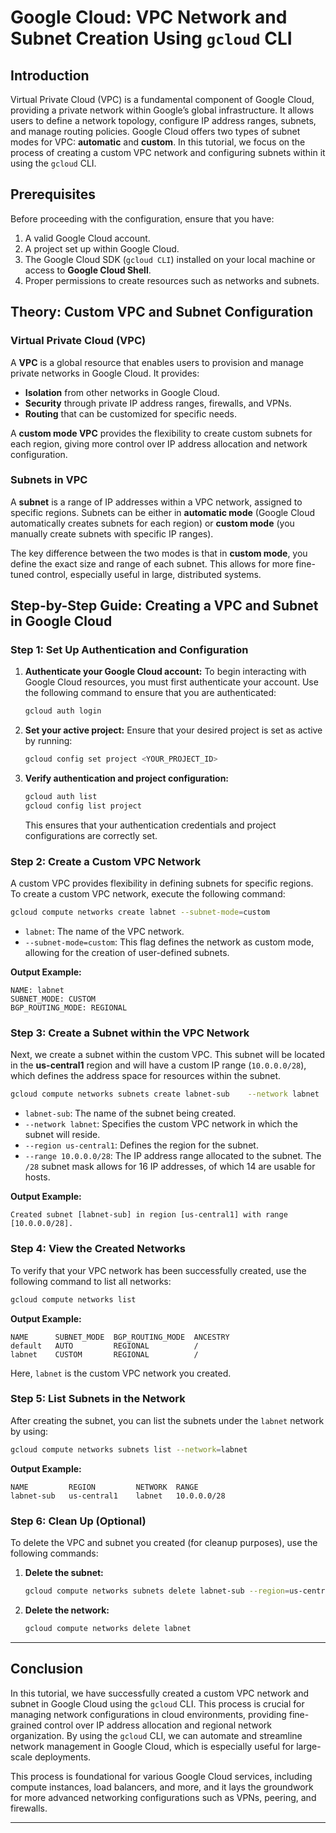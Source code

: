 
# **Google Cloud: VPC Network and Subnet Creation Using `gcloud` CLI**

## **Introduction**
Virtual Private Cloud (VPC) is a fundamental component of Google Cloud, providing a private network within Google’s global infrastructure. It allows users to define a network topology, configure IP address ranges, subnets, and manage routing policies. Google Cloud offers two types of subnet modes for VPC: **automatic** and **custom**. In this tutorial, we focus on the process of creating a custom VPC network and configuring subnets within it using the `gcloud` CLI.

## **Prerequisites**
Before proceeding with the configuration, ensure that you have:
1. A valid Google Cloud account.
2. A project set up within Google Cloud.
3. The Google Cloud SDK (`gcloud CLI`) installed on your local machine or access to **Google Cloud Shell**.
4. Proper permissions to create resources such as networks and subnets.

## **Theory: Custom VPC and Subnet Configuration**

### **Virtual Private Cloud (VPC)**
A **VPC** is a global resource that enables users to provision and manage private networks in Google Cloud. It provides:
- **Isolation** from other networks in Google Cloud.
- **Security** through private IP address ranges, firewalls, and VPNs.
- **Routing** that can be customized for specific needs.

A **custom mode VPC** provides the flexibility to create custom subnets for each region, giving more control over IP address allocation and network configuration.

### **Subnets in VPC**
A **subnet** is a range of IP addresses within a VPC network, assigned to specific regions. Subnets can be either in **automatic mode** (Google Cloud automatically creates subnets for each region) or **custom mode** (you manually create subnets with specific IP ranges).

The key difference between the two modes is that in **custom mode**, you define the exact size and range of each subnet. This allows for more fine-tuned control, especially useful in large, distributed systems.

## **Step-by-Step Guide: Creating a VPC and Subnet in Google Cloud**

### **Step 1: Set Up Authentication and Configuration**

1. **Authenticate your Google Cloud account:**
   To begin interacting with Google Cloud resources, you must first authenticate your account. Use the following command to ensure that you are authenticated:
   ```bash
   gcloud auth login
   ```

2. **Set your active project:**
   Ensure that your desired project is set as active by running:
   ```bash
   gcloud config set project <YOUR_PROJECT_ID>
   ```

3. **Verify authentication and project configuration:**
   ```bash
   gcloud auth list
   gcloud config list project
   ```
   This ensures that your authentication credentials and project configurations are correctly set.

### **Step 2: Create a Custom VPC Network**

A custom VPC provides flexibility in defining subnets for specific regions. To create a custom VPC network, execute the following command:
```bash
gcloud compute networks create labnet --subnet-mode=custom
```
- `labnet`: The name of the VPC network.
- `--subnet-mode=custom`: This flag defines the network as custom mode, allowing for the creation of user-defined subnets.

**Output Example:**
```
NAME: labnet
SUBNET_MODE: CUSTOM
BGP_ROUTING_MODE: REGIONAL
```

### **Step 3: Create a Subnet within the VPC Network**

Next, we create a subnet within the custom VPC. This subnet will be located in the **us-central1** region and will have a custom IP range (`10.0.0.0/28`), which defines the address space for resources within the subnet.

```bash
gcloud compute networks subnets create labnet-sub    --network labnet    --region us-central1    --range 10.0.0.0/28
```
- `labnet-sub`: The name of the subnet being created.
- `--network labnet`: Specifies the custom VPC network in which the subnet will reside.
- `--region us-central1`: Defines the region for the subnet.
- `--range 10.0.0.0/28`: The IP address range allocated to the subnet. The `/28` subnet mask allows for 16 IP addresses, of which 14 are usable for hosts.

**Output Example:**
```
Created subnet [labnet-sub] in region [us-central1] with range [10.0.0.0/28].
```

### **Step 4: View the Created Networks**

To verify that your VPC network has been successfully created, use the following command to list all networks:
```bash
gcloud compute networks list
```

**Output Example:**
```
NAME      SUBNET_MODE  BGP_ROUTING_MODE  ANCESTRY
default   AUTO         REGIONAL          /
labnet    CUSTOM       REGIONAL          /
```
Here, `labnet` is the custom VPC network you created.

### **Step 5: List Subnets in the Network**

After creating the subnet, you can list the subnets under the `labnet` network by using:
```bash
gcloud compute networks subnets list --network=labnet
```

**Output Example:**
```
NAME         REGION         NETWORK  RANGE
labnet-sub   us-central1    labnet   10.0.0.0/28
```

### **Step 6: Clean Up (Optional)**

To delete the VPC and subnet you created (for cleanup purposes), use the following commands:

1. **Delete the subnet:**
   ```bash
   gcloud compute networks subnets delete labnet-sub --region=us-central1
   ```

2. **Delete the network:**
   ```bash
   gcloud compute networks delete labnet
   ```

---

## **Conclusion**

In this tutorial, we have successfully created a custom VPC network and subnet in Google Cloud using the `gcloud` CLI. This process is crucial for managing network configurations in cloud environments, providing fine-grained control over IP address allocation and regional network organization. By using the `gcloud` CLI, we can automate and streamline network management in Google Cloud, which is especially useful for large-scale deployments.

This process is foundational for various Google Cloud services, including compute instances, load balancers, and more, and it lays the groundwork for more advanced networking configurations such as VPNs, peering, and firewalls.

--- 
